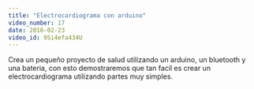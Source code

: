 ```yaml
---
title: "Electrocardiograma con arduino"
video_number: 17
date: 2016-02-23
video_id: 9Si4efa434U
---
```


Crea un pequeño proyecto de salud utilizando un arduino, un bluetooth y una bateria, con esto demostraremos que tan facil es crear un electrocardiograma utilizando partes muy simples.
